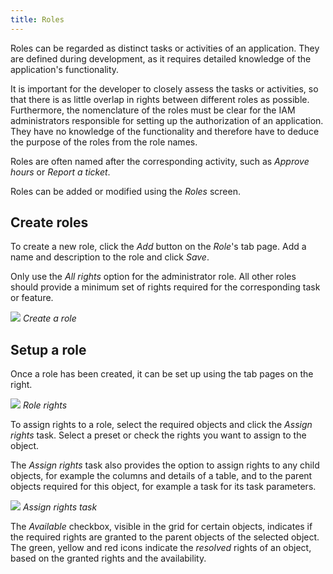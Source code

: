 ```yaml
---
title: Roles
---
```


Roles can be regarded as distinct tasks or activities of an application.
They are defined during development, as it requires detailed knowledge of the application's functionality.

It is important for the developer to closely assess the tasks or activities, so that there is as little overlap in rights between different roles as possible. Furthermore, the nomenclature of the roles must be clear for the IAM administrators responsible for setting up the authorization of an application. They have no knowledge of the functionality and therefore have to deduce the purpose of the roles from the role names.

Roles are often named after the corresponding activity, such as *Approve hours* or *Report a ticket*.

Roles can be added or modified using the *Roles* screen.

## Create roles

To create a new role, click the *Add* button on the *Role*'s tab page. Add a name and description to the role and click *Save*.

Only use the *All rights* option for the administrator role. All other roles should provide a minimum set of rights required for the corresponding task or feature.

![](assets/sf/create_role.png)
*Create a role*

## Setup a role

Once a role has been created, it can be set up using the tab pages on the right.

![](assets/sf/role_rights.png)
*Role rights*

To assign rights to a role, select the required objects and click the *Assign rights* task. Select a preset or check the rights you want to assign to the object.

The *Assign rights* task also provides the option to assign rights to any child objects, for example the columns and details of a table, and to the parent objects required for this object, for example a task for its task parameters.

![](assets/sf/assign_rights.png)
*Assign rights task*

The *Available* checkbox, visible in the grid for certain objects, indicates if the required rights are granted to the parent objects of the selected object. The green, yellow and red icons indicate the *resolved* rights of an object, based on the granted rights and the availability.